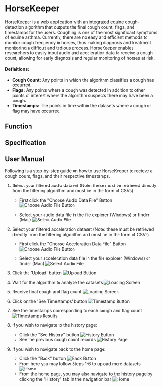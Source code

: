 # HorseKeeper 
HorseKeeper is a web application with an integrated equine cough-detection algorithm that outputs the final cough count, flags, and timestamps for the users. Coughing is one of the most significant symptoms of equine asthma. Currently, there are no easy and efficient methods to monitor cough frequency in horses, thus making diagnosis and treatment monitoring a difficult and tedious process. HorseKeeper enables researchers to easily input audio and acceleration data to receive a cough count, allowing for early diagnosis and regular monitoring of horses at risk.

#### Definitions:
- **Cough Count:** Any points in which the algorithm classifies a cough has occurred.
- **Flags:** Any points where a cough was detected in addition to other points of interest where the algorithm suspects there may have been a cough.
- **Timestamps:** The points in time within the datasets where a cough or flag may have occurred.

## Function


## Specification


## User Manual
Following is a step-by-step guide on how to use HorseKeeper to recieve a cough count, flags, and their respective timestamps. 

1. Select your filtered audio dataset (Note: these must be retrieved directly from the filtering algorithm and must be in the form of CSVs)
    * First click the "Choose Audio Data File" Button
    ![Choose Audio File Button](static\images\readme_imgs\selectAudioBtn.png)

    * Select your audio data file in the file explorer (Windows) or finder (Mac)
    ![Select Audio File](static\images\readme_imgs\selectAudioData.png)


2. Select your filtered acceleration dataset (Note: these must be retrieved directly from the filtering algorithm and must be in the form of CSVs)

    * First click the "Choose Acceleration Data File" Button
    ![Choose Audio File Button](static\images\readme_imgs\selectAccBtn.png)

    * Select your acceleration data file in the file explorer (Windows) or finder (Mac)
    ![Select Audio File](static\images\readme_imgs\selectAccData.png)

3. Click the 'Upload' button
![Upload Button](static\images\readme_imgs\uploadDataBtn.png)

4. Wait for the algorithm to analyze the datasets
![Loading Screen](static\images\readme_imgs\loadingScreen.png)

5. Receive final cough and flag count
![Loading Screen](static\images\readme_imgs\coughFlagCount.png)

6. Click on the 'See Timestamps' button 
![Timestamp Button](static\images\readme_imgs\timestampBtn.png)

7. See the timestamps corresponding to each cough and flag count
![Timestamps Results](static\images\readme_imgs\timestamps.png)

8. If you wish to navigate to the history page: 
    * Click the "See History" button
![History Button](static\images\readme_imgs\historyBtn.png)
    * See the previous cough count records
![History Page](static\images\readme_imgs\historyPage.png)
9. If you wish to navigate back to the home page:
    * Click the "Back" button
![Back Button](static\images\readme_imgs\backBtn.png)
    * From here you may follow Steps 1-6 to upload more datasets
![Home](static\images\readme_imgs\home.png)
    * From the home page, you may also navigate to the history page by clicking the "History" tab in the navigation bar
![Home](static\images\readme_imgs\historyNavBar.png)